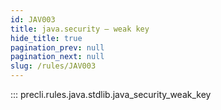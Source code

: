 ```yaml
---
id: JAV003
title: java.security — weak key
hide_title: true
pagination_prev: null
pagination_next: null
slug: /rules/JAV003
---
```


::: precli.rules.java.stdlib.java_security_weak_key
